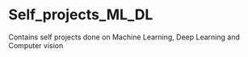 # Self_projects_ML_DL
Contains self projects done on Machine Learning, Deep Learning and Computer vision
